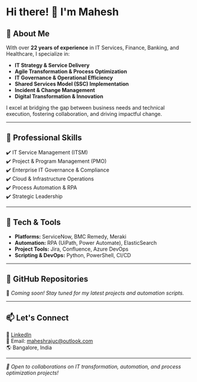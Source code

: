 # Hi there! 👋 I'm Mahesh  

## 🚀 About Me  
With over **22 years of experience** in IT Services, Finance, Banking, and Healthcare, I specialize in:  
- **IT Strategy & Service Delivery**  
- **Agile Transformation & Process Optimization**  
- **IT Governance & Operational Efficiency**  
- **Shared Services Model (SSC) Implementation**  
- **Incident & Change Management**  
- **Digital Transformation & Innovation**  

I excel at bridging the gap between business needs and technical execution, fostering collaboration, and driving impactful change.  

---

## 💼 Professional Skills  
✔️ IT Service Management (ITSM)  
✔️ Project & Program Management (PMO)  
✔️ Enterprise IT Governance & Compliance  
✔️ Cloud & Infrastructure Operations  
✔️ Process Automation & RPA  
✔️ Strategic Leadership  

---

## 🔧 Tech & Tools  
- **Platforms:** ServiceNow, BMC Remedy, Meraki 
- **Automation:** RPA (UiPath, Power Automate), ElasticSearch  
- **Project Tools:** Jira, Confluence, Azure DevOps  
- **Scripting & DevOps:** Python, PowerShell, CI/CD  

---

## 📌 GitHub Repositories  
🚧 *Coming soon! Stay tuned for my latest projects and automation scripts.*  

---

## 📫 Let's Connect  
💼 [LinkedIn](https://www.linkedin.com/in/mahesh-raju-c-1bb46183)  
📧 Email: maheshrajuc@outlook.com  
🌎 Bangalore, India  

---

*🚀 Open to collaborations on IT transformation, automation, and process optimization projects!*  


<!---
mahi-ip/mahi-ip is a ✨ special ✨ repository because its `README.md` (this file) appears on your GitHub profile.
You can click the Preview link to take a look at your changes.
--->
